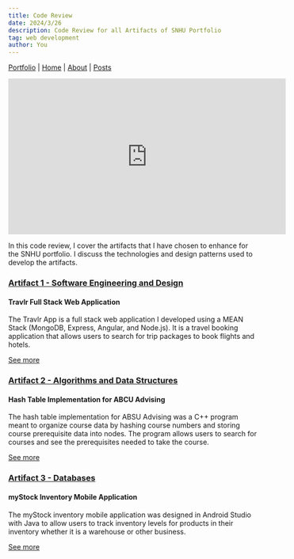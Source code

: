 ```yaml
---
title: Code Review 
date: 2024/3/26
description: Code Review for all Artifacts of SNHU Portfolio
tag: web development
author: You
---
```

[Portfolio](/portfolio) | [Home](/) | [About](/about) | [Posts](/posts)

<iframe
width="560"
  height="315"
  src="https://www.youtube.com/embed/T5gZTv9eNeQ"
  title="YouTube video player"
  frameborder="0"
  allow="accelerometer; autoplay; clipboard-write; encrypted-media; gyroscope; picture-in-picture"
  allowfullscreen
></iframe>

In this code review, I cover the artifacts that I have chosen to enhance for the SNHU portfolio. I discuss the technologies and design patterns used to develop the artifacts. 

### [Artifact 1 - Software Engineering and Design](/portfolio/artifact1)
#### Travlr Full Stack Web Application

The Travlr App is a full stack web application I developed using a MEAN Stack (MongoDB, Express, Angular, and Node.js). It is a travel booking application that allows users to search for trip packages to book flights and hotels.

[See more](/portfolio/artifact1)

### [Artifact 2 - Algorithms and Data Structures](/portfolio/artifact2)
#### Hash Table Implementation for ABCU Advising

The hash table implementation for ABSU Advising was a C++ program meant to organize course data by hashing course numbers and storing course prerequisite data into nodes. The program allows users to search for courses and see the prerequisites needed to take the course.

[See more](/portfolio/artifact2)

### [Artifact 3 - Databases](/portfolio/artifact3)
#### myStock Inventory Mobile Application

The myStock inventory mobile application was designed in Android Studio with Java to allow users to track inventory levels for products in their inventory whether it is a warehouse or other business. 

[See more](/portfolio/artifact3)